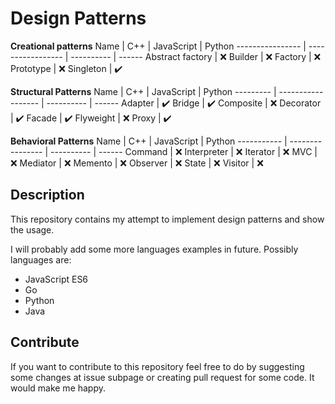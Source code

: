 Design Patterns
===

**Creational patterns**
Name             | C++               | JavaScript | Python
---------------- | ----------------- | ---------- | ------
Abstract factory | :x:
Builder          | :x:
Factory          | :x:
Prototype        | :x:
Singleton        | :heavy_check_mark:

**Structural Patterns**
Name      | C++                | JavaScript | Python
--------- | ------------------ | ---------- | ------
Adapter   | :heavy_check_mark:
Bridge    | :heavy_check_mark:
Composite | :x:
Decorator | :heavy_check_mark:
Facade    | :heavy_check_mark:
Flyweight | :x:
Proxy     | :heavy_check_mark:

**Behavioral Patterns**
Name        | C++               | JavaScript | Python
----------- | ----------------  | ---------- | ------
Command     | :x: 
Interpreter | :x:
Iterator    | :x:
MVC         | :x:
Mediator    | :x:
Memento     | :x:
Observer    | :x:
State       | :x:
Visitor     | :x:


## Description

This repository contains my attempt to implement design patterns and show the
usage.

I will probably add some more languages examples in future. Possibly languages
are:
* JavaScript ES6
* Go
* Python
* Java

## Contribute
If you want to contribute to this repository feel free to do by suggesting some
changes at issue subpage or creating pull request for some code. It would make
me happy.
